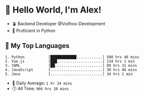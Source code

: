 # 👋 Hello World, I'm Alex!

- 🪴 Backend Developer @Voithos-Development
- 🐍 Proficient in Python

## 💚 My Top Languages
```
1. Python           [████████████............] 508 hrs 46 mins
2. Vue.js           [███.....................] 134 hrs 1 min
3. YAML             [██......................] 89 hrs 31 mins
4. JavaScript       [........................] 38 hrs 46 mins
5. Java             [........................] 34 hrs 1 min
```
- 💪 Daily Average: `1 hr 24 mins`
- 🕑 All Time: `966 hrs 20 mins`